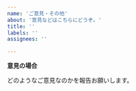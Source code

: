 ```yaml
---
name: 'ご意見・その他'
about: '意見などはこちらにどうぞ。'
title: ''
labels: ''
assignees: ''

---
```


**意見の場合**

どのようなご意見なのかを報告お願いします。
